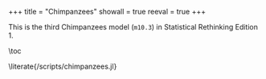 +++
title = "Chimpanzees"
showall = true
reeval = true
+++

This is the third Chimpanzees model (`m10.3`) in Statistical Rethinking Edition 1.

\toc

\literate{/scripts/chimpanzees.jl}
